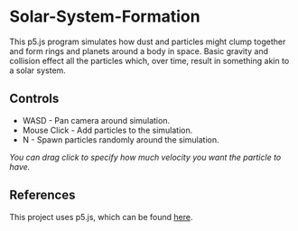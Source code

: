 # Solar-System-Formation
This p5.js program simulates how dust and particles might clump together and form rings and planets around a body in space. Basic gravity and collision effect all the particles which, over time, result in something akin to a solar system.

## Controls

* WASD - Pan camera around simulation.
* Mouse Click - Add particles to the simulation.
* N - Spawn particles randomly around the simulation.

*You can drag click to specify how much velocity you want the particle to have.*

## References

This project uses p5.js, which can be found [here](https://p5js.org).
